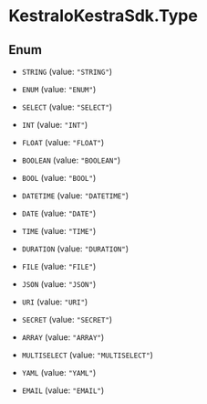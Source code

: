 # KestraIoKestraSdk.Type

## Enum


* `STRING` (value: `"STRING"`)

* `ENUM` (value: `"ENUM"`)

* `SELECT` (value: `"SELECT"`)

* `INT` (value: `"INT"`)

* `FLOAT` (value: `"FLOAT"`)

* `BOOLEAN` (value: `"BOOLEAN"`)

* `BOOL` (value: `"BOOL"`)

* `DATETIME` (value: `"DATETIME"`)

* `DATE` (value: `"DATE"`)

* `TIME` (value: `"TIME"`)

* `DURATION` (value: `"DURATION"`)

* `FILE` (value: `"FILE"`)

* `JSON` (value: `"JSON"`)

* `URI` (value: `"URI"`)

* `SECRET` (value: `"SECRET"`)

* `ARRAY` (value: `"ARRAY"`)

* `MULTISELECT` (value: `"MULTISELECT"`)

* `YAML` (value: `"YAML"`)

* `EMAIL` (value: `"EMAIL"`)


